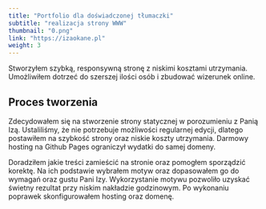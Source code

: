 ```yaml
---
title: "Portfolio dla doświadczonej tłumaczki"
subtitle: "realizacja strony WWW"
thumbnail: "0.png"
link: "https://izaokane.pl"
weight: 3
---
```


Stworzyłem szybką, responsywną stronę z niskimi kosztami utrzymania. Umożliwiłem dotrzeć do szerszej ilości osób i zbudować wizerunek online.
<!--more-->

## Proces tworzenia

Zdecydowałem się na stworzenie strony statycznej w porozumieniu z Panią Izą. Ustaliliśmy, że nie potrzebuje możliwości regularnej edycji, dlatego postawiłem na szybkość strony oraz niskie koszty utrzymania. Darmowy hosting na Github Pages ograniczył wydatki do samej domeny.

Doradziłem jakie treści zamieścić na stronie oraz pomogłem sporządzić korektę. Na ich podstawie wybrałem motyw oraz dopasowałem go do wymagań oraz gustu Pani Izy. Wykorzystanie motywu pozwoliło uzyskać świetny rezultat przy niskim nakładzie godzinowym. Po wykonaniu poprawek skonfigurowałem hosting oraz domenę.
